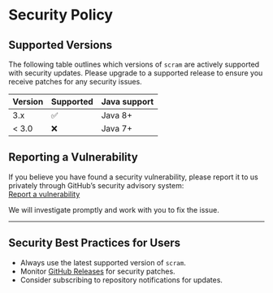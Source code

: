 # Security Policy

## Supported Versions

The following table outlines which versions of `scram` are actively supported with security updates. Please upgrade to a supported release to ensure you receive patches for any security issues.

| Version | Supported          | Java support |
| ------- | ------------------ | ------------ |
| 3.x     | :white_check_mark: | Java 8+      |
| < 3.0   | :x:                | Java 7+      |

## Reporting a Vulnerability

If you believe you have found a security vulnerability, please report it to us privately through GitHub’s security advisory system:  
[Report a vulnerability](../../security/advisories/new)

We will investigate promptly and work with you to fix the issue.

---

## Security Best Practices for Users

- Always use the latest supported version of `scram`.  
- Monitor [GitHub Releases](https://github.com/ongres/scram/releases) for security patches.  
- Consider subscribing to repository notifications for updates.
